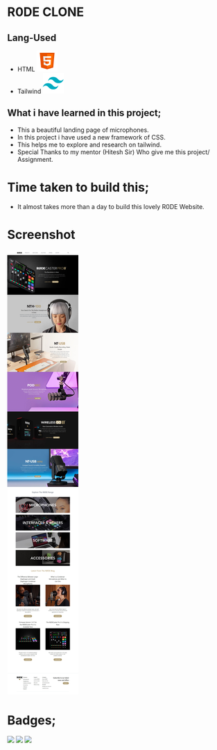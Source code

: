 # R0DE CLONE
## Lang-Used
- HTML ![](./assets/icons8-html-5-48.png)
- Tailwind ![](./assets/icons8-tailwind-css-48.png)

## What i  have learned in this project;


- This a beautiful landing page of microphones.
- In this project i have used a new framework of CSS.
- This helps me to explore and research on tailwind.
- Special Thanks to my mentor (Hitesh Sir) Who give me this project/ Assignment.

# Time taken to build this;

- It almost takes more than a day to build this lovely R0DE Website.


# Screenshot
![](./assets/Web%20capture_23-8-2022_204459_127.0.0.1.jpeg)


# Badges;
![](https://img.shields.io/badge/HTML--yellow)
![](https://img.shields.io/badge/TAILWIND--yellowg)
![](https://img.shields.io/badge/R0DE-ClONE-yellowgreen)
